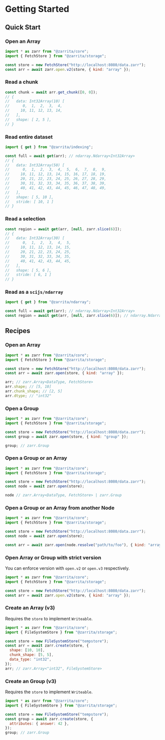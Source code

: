 # Getting Started

## Quick Start

### Open an Array

```js
import * as zarr from "@zarrita/core";
import { FetchStore } from "@zarrita/storage";

const store = new FetchStore("http://localhost:8080/data.zarr");
const arr = await zarr.open.v2(store, { kind: "array" });
```

### Read a chunk

```js
const chunk = await arr.get_chunk([0, 0]);
// {
//   data: Int32Array(10) [
//      0,  1,  2,  3,  4,
//     10, 11, 12, 13, 14,
//   ],
//   shape: [ 2, 5 ],
// }
```

### Read entire dataset

```js
import { get } from "@zarrita/indexing";

const full = await get(arr); // ndarray.Ndarray<Int32Array>
// {
//   data: Int32Array(50) [
//      0,  1,  2,  3,  4,  5,  6,  7,  8,  9,
//     10, 11, 12, 13, 14, 15, 16, 17, 18, 19,
//     20, 21, 22, 23, 24, 25, 26, 27, 28, 29,
//     30, 31, 32, 33, 34, 35, 36, 37, 38, 39,
//     40, 41, 42, 43, 44, 45, 46, 47, 48, 49,
//   ],
//   shape: [ 5, 10 ],
//   stride: [ 10, 1 ]
// }
```

### Read a selection

```js
const region = await get(arr, [null, zarr.slice(6)]);
// {
//   data: Int32Array(30) [
//      0,  1,  2,  3,  4,  5,
//     10, 11, 12, 13, 14, 15,
//     20, 21, 22, 23, 24, 25,
//     30, 31, 32, 33, 34, 35,
//     40, 41, 42, 43, 44, 45,
//   ],
//   shape: [ 5, 6 ],
//   stride: [ 6, 1 ]
// }
```

### Read as a `scijs/ndarray`

```js
import { get } from "@zarrita/ndarray";

const full = await get(arr); // ndarray.Ndarray<Int32Array>
const region = await get(arr, [null, zarr.slice(6)]); // ndarray.Ndarray<Int32Array>
```

## Recipes

### Open an Array

```js
import * as zarr from "@zarrita/core";
import { FetchStore } from "@zarrita/storage";

const store = new FetchStore("http://localhost:8080/data.zarr");
const arr = await zarr.open(store, { kind: "array" });

arr; // zarr.Array<DataType, FetchStore>
arr.shape; // [5, 10]
arr.chunk_shape; // [2, 5]
arr.dtype; // "int32"
```

### Open a Group

```js
import * as zarr from "@zarrita/core";
import { FetchStore } from "@zarrita/storage";

const store = new FetchStore("http://localhost:8080/data.zarr");
const group = await zarr.open(store, { kind: "group" });

group; // zarr.Group
```

### Open a Group or an Array

```js
import * as zarr from "@zarrita/core";
import { FetchStore } from "@zarrita/storage";

const store = new FetchStore("http://localhost:8080/data.zarr");
const node = await zarr.open(store);

node // zarr.Array<DataType, FetchStore> | zarr.Group
```

### Open a Group or an Array from another Node

```js
import * as zarr from "@zarrita/core";
import { FetchStore } from "@zarrita/storage";

const store = new FetchStore("http://localhost:8080/data.zarr");
const node = await zarr.open(store);

const arr = await zarr.open(node.resolve("path/to/foo"), { kind: "array" });
```

### Open Array or Group with strict version

You can enforce version with `open.v2` or `open.v3` respectively.

```js
import * as zarr from "@zarrita/core";
import { FetchStore } from "@zarrita/storage";

const store = new FetchStore("http://localhost:8080/data.zarr");
const arr = await zarr.open.v2(store, { kind: "array" });
```

### Create an Array (v3)

Requires the `store` to implement `Writeable`.

```js
import * as zarr from "@zarrita/core";
import { FileSystemStore } from "@zarrita/storage";

const store = new FileSystemStore("tempstore");
const arr = await zarr.create(store, {
  shape: [10, 10],
  chunk_shape: [5, 5],
  data_type: "int32",
});
arr; // zarr.Array<"int32", FileSystemStore>
```

### Create an Group (v3)

Requires the `store` to implement `Writeable`.

```js
import * as zarr from "@zarrita/core";
import { FileSystemStore } from "@zarrita/storage";

const store = new FileSystemStore("tempstore");
const group = await zarr.create(store, {
  attributes: { answer: 42 },
});
group; // zarr.Group
```
